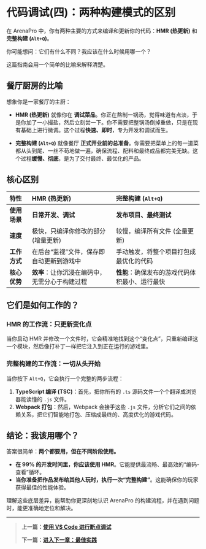 # 代码调试(四)：两种构建模式的区别

在 ArenaPro 中，你有两种主要的方式来编译和更新你的代码：**HMR (热更新)** 和 **完整构建 (`Alt+Q`)**。

你可能想问：它们有什么不同？我应该在什么时候用哪一个？

这篇指南会用一个简单的比喻来解释清楚。

## 餐厅厨房的比喻

想象你是一家餐厅的主厨：

- **HMR (热更新)** 就像你在 **调试菜品**。你正在熬制一锅汤，觉得味道有点淡，于是你加了一小撮盐，然后立刻尝一下。你不需要把整锅汤倒掉重做，只是在现有基础上进行微调。这个过程**快速、即时**，专为开发和调试而生。

- **完整构建 (`Alt+Q`)** 就像餐厅 **正式开业前的总准备**。你需要把菜单上的每一道菜都从头到尾、一丝不苟地做一遍，确保流程、配料和最终成品都完美无缺。这个过程**缓慢、彻底**，是为了交付最终、最优化的产品。

## 核心区别

| 特性         | HMR (热更新)                                   | 完整构建 (`Alt+Q`)                             |
| :----------- | :--------------------------------------------- | :--------------------------------------------- |
| **使用场景** | **日常开发、调试**                             | **发布项目、最终测试**                         |
| **速度**     | 极快，只编译你修改的部分 (增量更新)            | 较慢，编译所有文件 (全量更新)                  |
| **工作方式** | 在后台“监视”文件，保存即自动更新到游戏中       | 手动触发，将整个项目打包成最优化的代码         |
| **核心优势** | **效率**：让你沉浸在编码中，无需分心于构建过程 | **性能**：确保发布的游戏代码体积最小、运行最快 |

## 它们是如何工作的？

### HMR 的工作流：只更新变化点

当你启动 HMR 并修改一个文件时，它会精准地找到这个“变化点”，只重新编译这一个模块，然后像打补丁一样把它注入到正在运行的游戏里。

### 完整构建的工作流：一切从头开始

当你按下 `Alt+Q`，它会执行一个完整的两步流程：

1.  **TypeScript 编译 (TSC)**：首先，把你所有的 `.ts` 源码文件一个个翻译成浏览器能读懂的 `.js` 文件。
2.  **Webpack 打包**：然后，Webpack 会接手这些 `.js` 文件，分析它们之间的依赖关系，把它们智能地打包、压缩成最终的、高度优化的游戏代码。

## 结论：我该用哪个？

答案很简单：**两个都要用，但在不同阶段使用。**

- **在 99% 的开发时间里，你应该使用 HMR**。它能提供最流畅、最高效的“编码-查看”循环。
- **当你准备把作品发布给其他人玩时，执行一次“完整构建”**。这能确保你的玩家获得最佳的性能体验。

理解这些底层差异，能帮助你更深刻地认识 ArenaPro 的构建流程，并在遇到问题时，能更准确地定位和解决。

---

> **上一篇：[使用 VS Code 进行断点调试](./debugger.md)**
>
> **下一篇：[进入下一章：最佳实践](../05-best-practices/index.md)**
